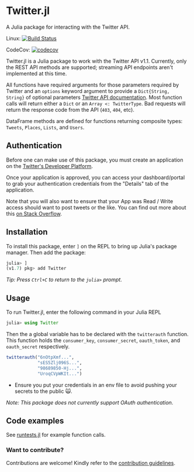 # Twitter.jl

A Julia package for interacting with the Twitter API.

Linux: [![Build Status](https://travis-ci.org/randyzwitch/Twitter.jl.png)](https://travis-ci.org/randyzwitch/Twitter.jl)
<br/>

CodeCov: [![codecov](https://codecov.io/gh/randyzwitch/Twitter.jl/branch/master/graph/badge.svg)](https://codecov.io/gh/randyzwitch/Twitter.jl)


Twitter.jl is a Julia package to work with the Twitter API v1.1. Currently, only the REST API methods are supported; streaming API endpoints aren't implemented at this time.

All functions have required arguments for those parameters required by Twitter and an `options` keyword argument to provide a `Dict{String, String}` of optional parameters [Twitter API documentation](https://developer.twitter.com/en/docs/twitter-api/v1). Most function calls will return either a `Dict` or an `Array <: TwitterType`. Bad requests will return the response code from the API (`403`, `404`, etc).

DataFrame methods are defined for functions returning composite types: `Tweets`, `Places`, `Lists`, and `Users`.

## Authentication

Before one can make use of this package, you must create an application on the [Twitter's Developer Platform](https://dev.twitter.com).

Once your application is approved, you can access your dashboard/portal to grab your authentication credentials from the "Details" tab of the application.

Note that you will also want to ensure that your App was Read / Write access should want to post tweets or the like. You can find out more about this [on Stack Overflow](https://stackoverflow.com/a/70958807/7619808).

## Installation

To install this package, enter `]` on the REPL to bring up Julia's package manager. Then add the package:

```julia
julia> ]
(v1.7) pkg> add Twitter
```
*Tip: Press `Ctrl+C` to return to the `julia>` prompt.*
## Usage

To run Twitter.jl, enter the following command in your Julia REPL

```julia
julia> using Twitter
```

Then the a global variable has to be declared with the `twitterauth` function. This function holds the `consumer_key`, `consumer_secret`, `oauth_token`, and `oauth_secret` respectively.

```julia
twitterauth("6nOtpXmf...",
            "sES5Zlj096S...",
            "98689850-Hj...",
            "UroqCVpWKIt...")
```
* Ensure you put your credentials in an env file to avoid pushing your secrets to the public 🙀.

*Note: This package does not currently support OAuth authentication.*

## Code examples

See [runtests.jl](https://github.com/randyzwitch/Twitter.jl/blob/master/test/runtests.jl) for example function calls.

### Want to contribute? 

Contributions are welcome! Kindly refer to the [contribution guidelines](CONTRIBUTING.md).
